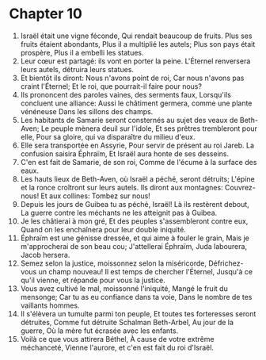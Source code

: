 # Chapter 10

1. Israël était une vigne féconde, Qui rendait beaucoup de fruits. Plus ses fruits étaient abondants, Plus il a multiplié les autels; Plus son pays était prospère, Plus il a embelli les statues.
2. Leur cœur est partagé: ils vont en porter la peine. L'Éternel renversera leurs autels, détruira leurs statues.
3. Et bientôt ils diront: Nous n'avons point de roi, Car nous n'avons pas craint l'Éternel; Et le roi, que pourrait-il faire pour nous?
4. Ils prononcent des paroles vaines, des serments faux, Lorsqu'ils concluent une alliance: Aussi le châtiment germera, comme une plante vénéneuse Dans les sillons des champs.
5. Les habitants de Samarie seront consternés au sujet des veaux de Beth-Aven; Le peuple mènera deuil sur l'idole, Et ses prêtres trembleront pour elle, Pour sa gloire, qui va disparaître du milieu d'eux.
6. Elle sera transportée en Assyrie, Pour servir de présent au roi Jareb. La confusion saisira Éphraïm, Et Israël aura honte de ses desseins.
7. C'en est fait de Samarie, de son roi, Comme de l'écume à la surface des eaux.
8. Les hauts lieux de Beth-Aven, où Israël a péché, seront détruits; L'épine et la ronce croîtront sur leurs autels. Ils diront aux montagnes: Couvrez-nous! Et aux collines: Tombez sur nous!
9. Depuis les jours de Guibea tu as péché, Israël! Là ils restèrent debout, La guerre contre les méchants ne les atteignit pas à Guibea.
10. Je les châtierai à mon gré, Et des peuples s'assembleront contre eux, Quand on les enchaînera pour leur double iniquité.
11. Éphraïm est une génisse dressée, et qui aime à fouler le grain, Mais je m'approcherai de son beau cou; J'attellerai Éphraïm, Juda labourera, Jacob hersera.
12. Semez selon la justice, moissonnez selon la miséricorde, Défrichez-vous un champ nouveau! Il est temps de chercher l'Éternel, Jusqu'à ce qu'il vienne, et répande pour vous la justice.
13. Vous avez cultivé le mal, moissonné l'iniquité, Mangé le fruit du mensonge; Car tu as eu confiance dans ta voie, Dans le nombre de tes vaillants hommes.
14. Il s'élèvera un tumulte parmi ton peuple, Et toutes tes forteresses seront détruites, Comme fut détruite Schalman Beth-Arbel, Au jour de la guerre, Où la mère fut écrasée avec les enfants.
15. Voilà ce que vous attirera Béthel, À cause de votre extrême méchanceté, Vienne l'aurore, et c'en est fait du roi d'Israël.

